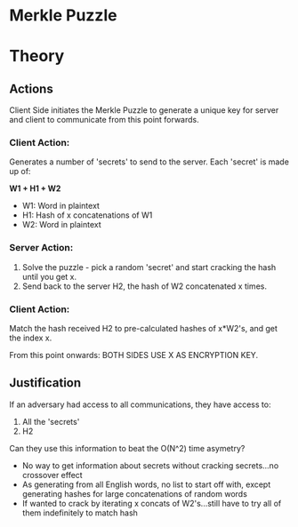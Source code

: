 # Merkle Puzzle

# Theory
## Actions
Client Side initiates the Merkle Puzzle to generate a unique key for server
and client to communicate from this point forwards.

### Client Action:
Generates a number of 'secrets' to send to the server. Each 'secret' is made
up of:

__W1 + H1 + W2__

-  W1: Word in plaintext
-  H1: Hash of x concatenations of W1
-  W2: Word in plaintext

### Server Action:
1. Solve the puzzle - pick a random 'secret' and start cracking the hash until
you get x.
2. Send back to the server H2, the hash of W2 concatenated x times.

### Client Action:
Match the hash received H2 to pre-calculated hashes of x*W2's, and get the index x.


From this point onwards: BOTH SIDES USE X AS ENCRYPTION KEY.


## Justification
If an adversary had access to all communications, they have access to:
1. All the 'secrets'
2. H2

Can they use this information to beat the O(N^2) time asymetry? 
- No way to get information about secrets without cracking secrets...no crossover effect
- As generating from all English words, no list to start off with, except generating
  hashes for large concatenations of random words
- If wanted to crack by iterating x concats of W2's...still have to try all of them indefinitely to match hash

 
